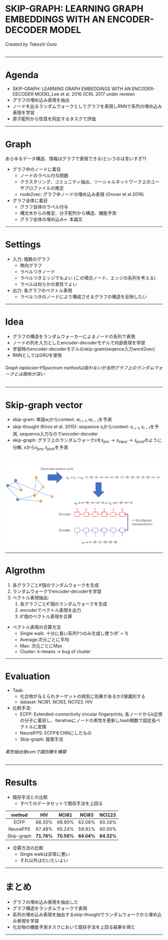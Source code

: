 <!-- $theme: default -->

# SKIP-GRAPH: LEARNING GRAPH EMBEDDINGS WITH AN ENCODER-DECODER MODEL


###### Created by Takeshi Oura



---

# Agenda

- SKIP-GRAPH: LEARNING GRAPH EMBEDDINGS WITH
AN ENCODER-DECODER MODEL,Lee et al. 2016
(ICRL 2017 under review)
- グラフの埋め込み表現を抽出
- ノードを辿るランダムウォークとしてグラフを表現しRNNで系列の埋め込み表現を学習
- 原子配列から性質を同定するタスクで評価

---

# Graph

あらゆるデータ構造、情報はグラフで表現できる(というのは言いすぎ?)
- グラフ中のノードに着目
	- ノードのラベル付与問題
	- クラスタリング、コミュニティ抽出、ソーシャルネットワーク上のユーザプロファイルの推定
	- node2vec: グラフ中ノードの埋め込み表現 (Grover et al.2016)
- グラフ全体に着目
	- グラフ自体のラベル付与
	- 構文木からの推定、分子配列から構造、機能予測
	- グラフ全体の埋め込み← 本論文
	

---
# Settings
- 入力: 複数のグラフ
	- 無向グラフ
	- ラベルつきノード
	- ラベルつきエッジでもよい
(この場合ノード，エッジの系列を考える)
	- ラベルは何らかの素性でよい
- 出力: 各グラフのベクトル表現
	- ラベルつきのノードにより構成させるグラフの構造を反映したい

---
# Idea 

- グラフの構造をランダムウォーカーによるノードの系列で表現
- ノードの列を入力としたencoder-decoderモデルで内部表現を学習
- 学習時のencoder-decoderモデルのskip-gram(seqence入力word2vec)
- RNNとしてはGRUを使用
 
###### Graph laplacianやSpectrum methodは扱わないが当然グラフ上のランダムウォークとは関係が深い


---
# Skip-graph vector
- skip-gram: 単語$w_i$からcontext: $w_{i+1}, w_{i-1}$を予測
- skip-thought (Kiros et al. 2015): sequence $s_i$からcontext: $s_{i+1}, s_{i-1}$を予測, sequence入力なのでencoder-decoder
- skip-graph: グラフ上のランダムウォーク$s$を$s_{pre}\to s_{input}\to s_{post}$のように分解, $s$から$s_{pre},s_{post}$を予測

# ![](images/encoder-decoder.png)


---
# Algrothm

1. 各グラフごと$K$個のランダムウォークを生成
2. ランダムウォークでencoder-decoderを学習
3. ベクトル表現抽出:
	1. 各グラフごと$K'$個のランダムウォークを生成
	2. encoderでベクトル表現を出力
	2. $K'$個のベクトル表現を合算
	

- ベクトル表現の合算方法
	- Single walk: 十分に長い系列1つのみ生成し使う($K'=1$)
	- Average:次元ごとに平均
	- Max: 次元ごとにMax
	- Cluster: k-means → bug of cluster

---

# Evaluation


- Task:
	- 化合物が与えられターゲットの病気に効果があるか2値識別する
	- dataset: NCI81, NCI83, NCI123, HIV
- 比較手法:
	- ECFP: Extended-connectivity circular fingerprints, 各ノードからk近傍の分子に着目し、iterativeにノードの素性を更新しhash関数で固定長ベクトルに変換
	- NeuralFPS: ECFPをCNNにしたもの
	- Skip-graph: 提案手法

###### 素性抽出後svmで識別機を構築

---

# Results

- 既存手法との比較
	- すべてのデータセットで既存手法を上回る

|method|HIV|NCI81|NCI83|NCI123|
|:-:|:-:|:-:|:-:|:-|
|ECFP|68.30%|68.90%|62.06%|60.16%|n
|NeuralFPS|67.48%|65.24%|59.91%|60.00%|
|Skip-graph|**71.76%**|**70.56%**|**64.04%**|**64.32%**|


- 合算方法の比較
	- Single walkは非常に悪い
	- それ以外はだいたいよい

---

# まとめ

- グラフの埋め込み表現を抽出した
- グラフ構造をランダムウォークで表現
- 系列の埋め込み表現を抽出するskip-thoughtでランダムウォークから埋め込み表現を学習
- 化合物の機能予測タスクにおいて既存手法を上回る結果を得た

---

